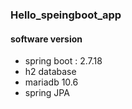 ### Hello_speingboot_app

#### software version
+ spring boot : 2.7.18
+ h2 database
+ mariadb 10.6
+ spring JPA